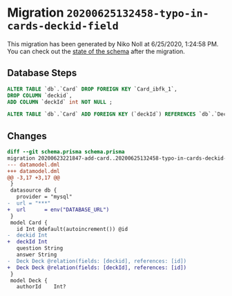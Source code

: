 # Migration `20200625132458-typo-in-cards-deckid-field`

This migration has been generated by Niko Noll at 6/25/2020, 1:24:58 PM.
You can check out the [state of the schema](./schema.prisma) after the migration.

## Database Steps

```sql
ALTER TABLE `db`.`Card` DROP FOREIGN KEY `Card_ibfk_1`,
DROP COLUMN `deckid`,
ADD COLUMN `deckId` int NOT NULL ;

ALTER TABLE `db`.`Card` ADD FOREIGN KEY (`deckId`) REFERENCES `db`.`Deck`(`id`) ON DELETE CASCADE ON UPDATE CASCADE
```

## Changes

```diff
diff --git schema.prisma schema.prisma
migration 20200623221847-add-card..20200625132458-typo-in-cards-deckid-field
--- datamodel.dml
+++ datamodel.dml
@@ -3,17 +3,17 @@
 }
 datasource db {
   provider = "mysql"
-  url = "***"
+  url      = env("DATABASE_URL")
 }
 model Card {
   id Int @default(autoincrement()) @id
-  deckid Int
+  deckId Int
   question String
   answer String
-  Deck Deck @relation(fields: [deckid], references: [id])
+  Deck Deck @relation(fields: [deckId], references: [id])
 }
 model Deck {
   authorId    Int?
```


